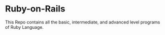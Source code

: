 # Ruby-on-Rails
This Repo contains all the basic, intermediate, and advanced level programs of Ruby Language.
